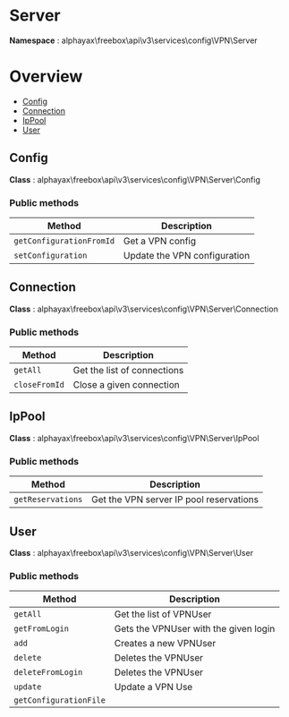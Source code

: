 # Server

**Namespace**  : alphayax\freebox\api\v3\services\config\VPN\Server

# Overview

- [Config](Server.md#Config)
- [Connection](Server.md#Connection)
- [IpPool](Server.md#IpPool)
- [User](Server.md#User)


<a name="Config"></a>
## Config

**Class**  : alphayax\freebox\api\v3\services\config\VPN\Server\Config

### Public methods

| Method | Description |
|---|---|
| `getConfigurationFromId` | Get a VPN config | 
| `setConfiguration` | Update the VPN configuration | 

<a name="Connection"></a>
## Connection

**Class**  : alphayax\freebox\api\v3\services\config\VPN\Server\Connection

### Public methods

| Method | Description |
|---|---|
| `getAll` | Get the list of connections | 
| `closeFromId` | Close a given connection | 

<a name="IpPool"></a>
## IpPool

**Class**  : alphayax\freebox\api\v3\services\config\VPN\Server\IpPool

### Public methods

| Method | Description |
|---|---|
| `getReservations` | Get the VPN server IP pool reservations | 

<a name="User"></a>
## User

**Class**  : alphayax\freebox\api\v3\services\config\VPN\Server\User

### Public methods

| Method | Description |
|---|---|
| `getAll` | Get the list of VPNUser | 
| `getFromLogin` | Gets the VPNUser with the given login | 
| `add` | Creates a new VPNUser | 
| `delete` | Deletes the VPNUser | 
| `deleteFromLogin` | Deletes the VPNUser | 
| `update` | Update a VPN Use | 
| `getConfigurationFile` |  | 
